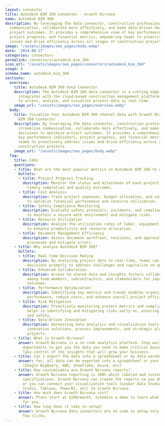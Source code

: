```yaml
---
layout: connector
title: Autodesk BIM 360 Connector - Growth Nirvana
name: Autodesk BIM 360
description: By leveraging the data connector, construction professionals can streamline
  communication, collaborate more effectively, and make data-driven decisions to optimize
  project outcomes. It provides a comprehensive view of key performance indicators,
  project progress, and financial metrics, empowering teams to proactively address
  issues and drive efficiency across all stages of construction projects.
image: "/assets/images/seo_pages/body.webp"
date: '2024-08-27'
categories: connectors
permalink: connectors/autodesk_bim_360
icon_url: "/assets/images/seo_pages/connectors/autodesk_bim_360"
usage: 0
schema_name: autodesk_bim_360
sections:
  overview:
    title: Autodesk BIM 360 Data Connector
    description: The Autodesk BIM 360 data connector is a cutting-edge tool that seamlessly
      integrates with the cloud-based construction management platform, allowing users
      to access, analyze, and visualize project data in real-time.
    image_url: "/assets/images/seo_pages/overview.webp"
  body:
    title: Visualize Your Autodesk BIM 360 channel data with Growth Nirvana's Autodesk
      BIM 360 Connector
    description: By leveraging the data connector, construction professionals can
      streamline communication, collaborate more effectively, and make data-driven
      decisions to optimize project outcomes. It provides a comprehensive view of
      key performance indicators, project progress, and financial metrics, empowering
      teams to proactively address issues and drive efficiency across all stages of
      construction projects.
    image_url: "/assets/images/seo_pages/body.webp"
  faq:
    title: FAQs
    questions:
    - title: What are the most popular metrics in Autodesk BIM 360 to analyze?
      bullets:
      - title: Project Progress Tracking
        description: Monitor the status and milestones of each project phase, ensuring
          timely completion and quality outcomes.
      - title: Cost Analysis
        description: Track project expenses, budget allocation, and cost variances
          to optimize financial performance and resource utilization.
      - title: Safety Compliance Monitoring
        description: Evaluate safety protocols, incidents, and compliance measures
          to maintain a secure work environment and mitigate risks.
      - title: Resource Utilization
        description: Analyze the utilization rates of labor, equipment, and materials
          to enhance productivity and resource allocation.
      - title: Document Management Efficiency
        description: Assess document workflows, revisions, and approvals to streamline
          processes and mitigate errors.
    - title: Why analyze Autodesk BIM 360?
      bullets:
      - title: Real-time Decision Making
        description: By analyzing project data in real-time, teams can make informed
          decisions promptly to address challenges and capitalize on opportunities.
      - title: Enhanced Collaboration
        description: Access to shared data and insights fosters collaborative efforts
          among team members, subcontractors, and stakeholders for improved project
          outcomes.
      - title: Performance Optimization
        description: Identifying key metrics and trends enables organizations to optimize
          performance, reduce costs, and enhance overall project efficiency.
      - title: Risk Mitigation
        description: Proactively monitoring project metrics and compliance indicators
          helps in identifying and mitigating risks early on, ensuring project success
          and safety.
      - title: Data-Driven Innovation
        description: Harnessing data analytics and visualization tools allows for
          innovative solutions, process improvements, and strategic planning in construction
          projects.
    - title: What is Growth Nirvana?
      answer: Growth Nirvana is a no code analytics platform. Stop waiting for other
        departments to get you the data you need to make critical business decisions.
        Take control of the insights that will grow your business.
    - title: Can I export the data into a spreadsheet or my data warehouse?
      answer: Yes, all data can be exported into a spreadsheet or your data warehouse
        (Google BigQuery, AWS, Snowflake, Azure, etc)
    - title: How customizable are Growth Nirvana reports?
      answer: Growth Nirvana reporting is 100% white labeled and customized to your
        specifications. Growth Nirvana can create the reports so you don’t have to
        or you can connect your visualization tools (Looker Data Studio/Google Data
        Studio, Tableau, PowerBI, etc) to Growth Nirvana.
    - title: How much does Growth Nirvana cost?
      answer: Plans start at $200/month. Schedule a demo to learn what plan is best
        for you.
    - title: How long does it take to setup?
      answer: Growth Nirvana data connectors are no code so setup only requires a
        few clicks.
---
```

